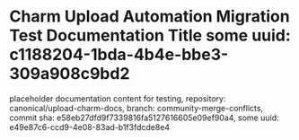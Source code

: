 # Charm Upload Automation Migration Test Documentation Title some uuid: c1188204-1bda-4b4e-bbe3-309a908c9bd2
 placeholder documentation content for testing,  repository: canonical/upload-charm-docs,  branch: community-merge-conflicts,  commit sha: e58eb27dfd9f7339816fa5127616605e09ef90a4,  some uuid: e49e87c6-ccd9-4e08-83ad-b1f3fdcde8e4